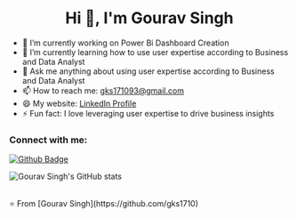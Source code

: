<h1 align="center">Hi 👋, I'm Gourav Singh</h1>

- 🔭 I’m currently working on Power Bi Dashboard Creation
- 🌱 I’m currently learning how to use user expertise according to Business and Data Analyst
- 💬 Ask me anything about using user expertise according to Business and Data Analyst
- 📫 How to reach me: gks171093@gmail.com
- 😄 My website: [LinkedIn Profile](https://www.linkedin.com/in/gouravks17/)
- ⚡ Fun fact: I love leveraging user expertise to drive business insights

### Connect with me:
<div id="badges">
  <a href="https://github.com/gks1710">
    <img src="https://img.shields.io/badge/Github-white?style=for-the-badge&logo=Github&logoColor=black" alt="Github Badge"/>
  </a>
</div>

![Gourav Singh's GitHub stats](https://github-readme-stats.vercel.app/api?username=gks1710&show_icons=true&theme=dark)

<br>
⭐️ From [Gourav Singh](https://github.com/gks1710)

